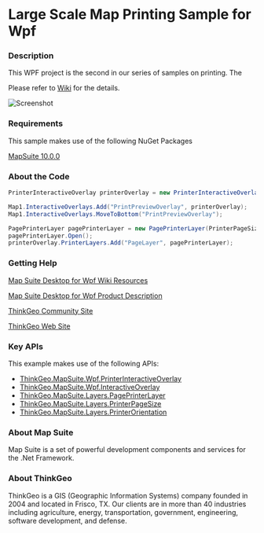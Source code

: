 # Large Scale Map Printing Sample for Wpf

### Description

This WPF project is the second in our series of samples on printing. The

Please refer to [Wiki](http://wiki.thinkgeo.com/wiki/map_suite_desktop_for_wpf) for the details.

![Screenshot](https://gitlab.com/thinkgeo/public/thinkgeo-desktop-maps/-/raw/support/v10/samples/wpf/LargeScaleMapPrintingSample/ScreenShot.png)

### Requirements

This sample makes use of the following NuGet Packages

[MapSuite 10.0.0](https://www.nuget.org/packages?q=ThinkGeo)

### About the Code
```csharp
PrinterInteractiveOverlay printerOverlay = new PrinterInteractiveOverlay();

Map1.InteractiveOverlays.Add("PrintPreviewOverlay", printerOverlay);
Map1.InteractiveOverlays.MoveToBottom("PrintPreviewOverlay");

PagePrinterLayer pagePrinterLayer = new PagePrinterLayer(PrinterPageSize.AnsiA, PrinterOrientation.Portrait);
pagePrinterLayer.Open();
printerOverlay.PrinterLayers.Add("PageLayer", pagePrinterLayer);
```
### Getting Help

[Map Suite Desktop for Wpf Wiki Resources](http://wiki.thinkgeo.com/wiki/map_suite_desktop_for_wpf)

[Map Suite Desktop for Wpf Product Description](https://thinkgeo.com/ui-controls#desktop-platforms)

[ThinkGeo Community Site](http://community.thinkgeo.com/)

[ThinkGeo Web Site](http://www.thinkgeo.com)

### Key APIs
This example makes use of the following APIs:

- [ThinkGeo.MapSuite.Wpf.PrinterInteractiveOverlay](http://wiki.thinkgeo.com/wiki/api/thinkgeo.mapsuite.wpf.printerinteractiveoverlay)
- [ThinkGeo.MapSuite.Wpf.InteractiveOverlay](http://wiki.thinkgeo.com/wiki/api/thinkgeo.mapsuite.wpf.interactiveoverlay)
- [ThinkGeo.MapSuite.Layers.PagePrinterLayer](http://wiki.thinkgeo.com/wiki/api/thinkgeo.mapsuite.layers.pageprinterlayer)
- [ThinkGeo.MapSuite.Layers.PrinterPageSize](http://wiki.thinkgeo.com/wiki/api/thinkgeo.mapsuite.layers.printerpagesize)
- [ThinkGeo.MapSuite.Layers.PrinterOrientation](http://wiki.thinkgeo.com/wiki/api/thinkgeo.mapsuite.layers.printerorientation)

### About Map Suite
Map Suite is a set of powerful development components and services for the .Net Framework.

### About ThinkGeo
ThinkGeo is a GIS (Geographic Information Systems) company founded in 2004 and located in Frisco, TX. Our clients are in more than 40 industries including agriculture, energy, transportation, government, engineering, software development, and defense.
